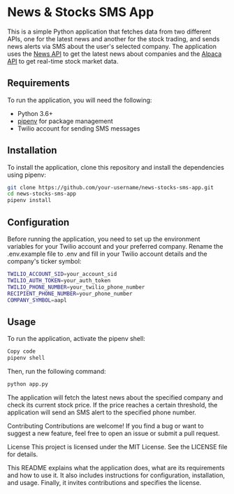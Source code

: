 # News & Stocks SMS App

This is a simple Python application that fetches data from two different APIs, one for the latest news and another for the stock trading, and sends news alerts via SMS about the user's selected company. The application uses the [News API](https://newsapi.org/) to get the latest news about companies and the [Alpaca API](https://alpaca.markets/) to get real-time stock market data.

## Requirements

To run the application, you will need the following:

- Python 3.6+
- [pipenv](https://pipenv.pypa.io/) for package management
- Twilio account for sending SMS messages

## Installation

To install the application, clone this repository and install the dependencies using pipenv:

```bash
git clone https://github.com/your-username/news-stocks-sms-app.git
cd news-stocks-sms-app
pipenv install
```

## Configuration


Before running the application, you need to set up the environment variables for your Twilio account and your preferred company. Rename the .env.example file to .env and fill in your Twilio account details and the company's ticker symbol:

```bash
TWILIO_ACCOUNT_SID=your_account_sid
TWILIO_AUTH_TOKEN=your_auth_token
TWILIO_PHONE_NUMBER=your_twilio_phone_number
RECIPIENT_PHONE_NUMBER=your_phone_number
COMPANY_SYMBOL=aapl
```

## Usage

To run the application, activate the pipenv shell:

```bash
Copy code
pipenv shell
```

Then, run the following command:

```bash
python app.py
```

The application will fetch the latest news about the specified company and check its current stock price. If the price reaches a certain threshold, the application will send an SMS alert to the specified phone number.

Contributing
Contributions are welcome! If you find a bug or want to suggest a new feature, feel free to open an issue or submit a pull request.

License
This project is licensed under the MIT License. See the LICENSE file for details.

This README explains what the application does, what are its requirements and how to use it. It also includes instructions for configuration, installation, and usage. Finally, it invites contributions and specifies the license.
